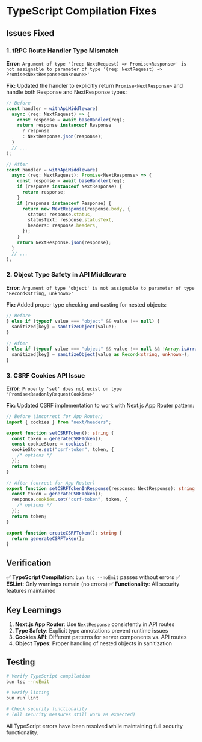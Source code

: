 # TypeScript Compilation Fixes

## Issues Fixed

### 1. **tRPC Route Handler Type Mismatch**

**Error:** `Argument of type '(req: NextRequest) => Promise<Response>' is not assignable to parameter of type '(req: NextRequest) => Promise<NextResponse<unknown>>'`

**Fix:** Updated the handler to explicitly return `Promise<NextResponse>` and handle both Response and NextResponse types:

```typescript
// Before
const handler = withApiMiddleware(
  async (req: NextRequest) => {
    const response = await baseHandler(req);
    return response instanceof Response
      ? response
      : NextResponse.json(response);
  }
  // ...
);

// After
const handler = withApiMiddleware(
  async (req: NextRequest): Promise<NextResponse> => {
    const response = await baseHandler(req);
    if (response instanceof NextResponse) {
      return response;
    }
    if (response instanceof Response) {
      return new NextResponse(response.body, {
        status: response.status,
        statusText: response.statusText,
        headers: response.headers,
      });
    }
    return NextResponse.json(response);
  }
  // ...
);
```

### 2. **Object Type Safety in API Middleware**

**Error:** `Argument of type 'object' is not assignable to parameter of type 'Record<string, unknown>'`

**Fix:** Added proper type checking and casting for nested objects:

```typescript
// Before
} else if (typeof value === "object" && value !== null) {
  sanitized[key] = sanitizeObject(value);
}

// After
} else if (typeof value === "object" && value !== null && !Array.isArray(value)) {
  sanitized[key] = sanitizeObject(value as Record<string, unknown>);
}
```

### 3. **CSRF Cookies API Issue**

**Error:** `Property 'set' does not exist on type 'Promise<ReadonlyRequestCookies>'`

**Fix:** Updated CSRF implementation to work with Next.js App Router pattern:

```typescript
// Before (incorrect for App Router)
import { cookies } from "next/headers";

export function setCSRFToken(): string {
  const token = generateCSRFToken();
  const cookieStore = cookies();
  cookieStore.set("csrf-token", token, {
    /* options */
  });
  return token;
}

// After (correct for App Router)
export function setCSRFTokenInResponse(response: NextResponse): string {
  const token = generateCSRFToken();
  response.cookies.set("csrf-token", token, {
    /* options */
  });
  return token;
}

export function createCSRFToken(): string {
  return generateCSRFToken();
}
```

## Verification

✅ **TypeScript Compilation**: `bun tsc --noEmit` passes without errors
✅ **ESLint**: Only warnings remain (no errors)
✅ **Functionality**: All security features maintained

## Key Learnings

1. **Next.js App Router**: Use `NextResponse` consistently in API routes
2. **Type Safety**: Explicit type annotations prevent runtime issues
3. **Cookies API**: Different patterns for server components vs. API routes
4. **Object Types**: Proper handling of nested objects in sanitization

## Testing

```bash
# Verify TypeScript compilation
bun tsc --noEmit

# Verify linting
bun run lint

# Check security functionality
# (All security measures still work as expected)
```

All TypeScript errors have been resolved while maintaining full security functionality.
